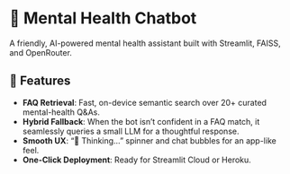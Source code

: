 # 🧠 Mental Health Chatbot

A friendly, AI-powered mental health assistant built with Streamlit, FAISS, and OpenRouter.

## 🚀 Features
- **FAQ Retrieval**: Fast, on-device semantic search over 20+ curated mental-health Q&As.
- **Hybrid Fallback**: When the bot isn’t confident in a FAQ match, it seamlessly queries a small LLM for a thoughtful response.
- **Smooth UX**: “🤖 Thinking…” spinner and chat bubbles for an app-like feel.
- **One-Click Deployment**: Ready for Streamlit Cloud or Heroku.

